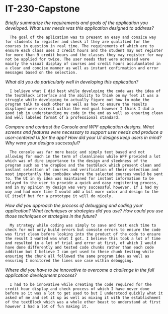 # IT-230-Capstone

*Briefly summarize the requirements and goals of the application you developed. What user needs was this application designed to address?*
  
      The goal of the aplication was to present an easy and consice way for students to register and check if they are qualified for the courses in question in real time. The requirements of which are to ensure each class uses 3 credit hours and the student may not register for more than 9 credit hours and the classes they may register for may not be applied for twice. The user needs that were adressed were mainly the visual display of courses and credit hours acculumlated in a clear and concise manner as well as instant confirmation and error messages based on the selection.


*What did you do particularly well in developing this application?*
  
      I believe what I did best while developing the code was the idea of the textBlock interface and the ability to think on my feet it was a struggle while developing to actually figure out how to make the program talk to each other as well as how to ensure the results displayed were correct within the end goal however I think I did a good job in understanding my code in the end as well as ensuring clean and well labeled format of a professional standard.


*Compare and contrast the Console and WPF application designs. What screens and features were necessary to support user needs and produce a user-centered UI for the app? How did your UI designs keep users in mind? Why were your designs successful?*
  
      The console was far more basic and simply text based and not allowing for much in the term of cleanliness while WPF provided a lot which was of dire importance to the design and sleekness of the program such as the dropBox and the textBlock which present clean and instant selection of courses and verification of their selection and most importantly the comboBox where the selected courses would be sent to. The UI in my idea was maintained for instant information to be relayed to the user to provide a quick and easy registering process, and in my opinion my design was very successful however, If I had my way and had more time I would add a bit more color and design to the UI itself but for a prototype it will do nicely.


*How did you approach the process of debugging and coding your application? What techniques or strategies did you use? How could you use those techniques or strategies in the future?*
  
      My strategy while coding was simply to save and test each time to check for not only build errors but console errors to ensure the code was first clean before looking into the product of the code to ensure the result I wanted was what I got. I believe this took a lot of time and resulted in a lot of trial and error at first, of which I would have done differently and tested code chunks rather than each code addition but I believe I can get used to these chunk testing while ensuring the chunk all followed the same program idea as well as ensuring I monitored the lines use case within debugging.


*Where did you have to be innovative to overcome a challenge in the full application development process?*
  
      I had to be innovative while creating the code required for the credit hour display and check process of which I have never done before so it was a lot to get used to but I understood quickly what it asked of me and set it up as well as mixing it with the establishment of the textBlock which was a whole other beast to understand at first however I had a lot of fun making it.
